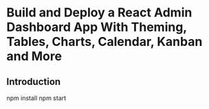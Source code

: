 # Build and Deploy a React Admin Dashboard App With Theming, Tables, Charts, Calendar, Kanban and More

## Introduction

npm install
npm start
